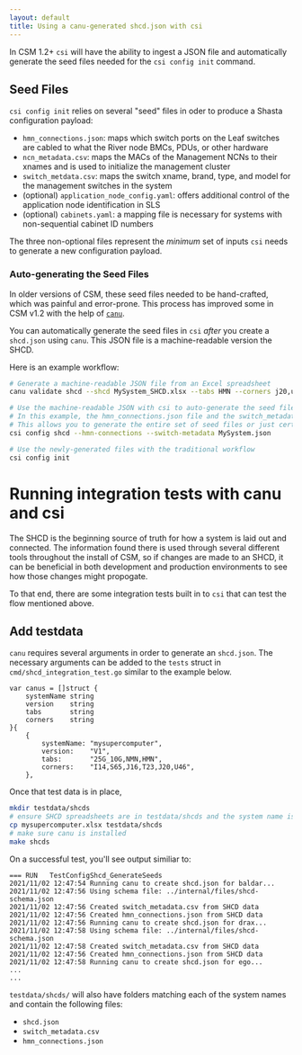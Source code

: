 ```yaml
---
layout: default
title: Using a canu-generated shcd.json with csi
---
```


In CSM 1.2+ `csi` will have the ability to ingest a JSON file and automatically generate the seed files needed for the `csi config init` command.

## Seed Files

`csi config init` relies on several "seed" files in oder to produce a Shasta configuration payload:

- `hmn_connections.json`: maps which switch ports on the Leaf switches are cabled to what the River node BMCs, PDUs, or other hardware
- `ncn_metadata.csv`: maps the MACs of the Management NCNs to their xnames and is used to initialize the management cluster
- `switch_metdata.csv`: maps the switch xname, brand, type, and model for the management switches in the system
- (optional) `application_node_config.yaml`: offers additional control of the application node identification in SLS
- (optional) `cabinets.yaml`: a mapping file is necessary for systems with non-sequential cabinet ID numbers

The three non-optional files represent the _minimum_ set of inputs `csi` needs to generate a new configuration payload.  

### Auto-generating the Seed Files

In older versions of CSM, these seed files needed to be hand-crafted, which was painful and error-prone.  This process has improved some in CSM v1.2 with the help of [`canu`](https://github.com/Cray-HPE/canu).

You can automatically generate the seed files in `csi` _after_ you create a `shcd.json` using `canu`.  This JSON file is a machine-readable version the SHCD.

Here is an example workflow:

```bash
# Generate a machine-readable JSON file from an Excel spreadsheet
canu validate shcd --shcd MySystem_SHCD.xlsx --tabs HMN --corners j20,u53 -a v1 --out MySystem.json

# Use the machine-readable JSON with csi to auto-generate the seed files
# In this example, the hmn_connections.json file and the switch_metadata.csv are being generated
# This allows you to generate the entire set of seed files or just certain ones
csi config shcd --hmn-connections --switch-metadata MySystem.json

# Use the newly-generated files with the traditional workflow
csi config init
```

# Running integration tests with canu and csi

The SHCD is the beginning source of truth for how a system is laid out and connected.  The information found there is used through several different tools throughout the install of CSM, so if changes are made to an SHCD, it can be beneficial in both development and production environments to see how those changes might propogate.

To that end, there are some integration tests built in to `csi` that can test the flow mentioned above. 


## Add testdata

`canu` requires several arguments in order to generate an `shcd.json`.  The necessary arguments can be added to the `tests` struct in `cmd/shcd_integration_test.go` similar to the example below.

```
var canus = []struct {
	systemName string
	version    string
	tabs       string
	corners    string
}{
	{
		systemName: "mysupercomputer",
		version:    "V1",
		tabs:       "25G_10G,NMN,HMN",
		corners:    "I14,S65,J16,T23,J20,U46",
	},
```

Once that test data is in place,

```bash
mkdir testdata/shcds
# ensure SHCD spreadsheets are in testdata/shcds and the system name is somewhere in the filename
cp mysupercomputer.xlsx testdata/shcds
# make sure canu is installed
make shcds
```

On a successful test, you'll see output similiar to:

```
=== RUN   TestConfigShcd_GenerateSeeds
2021/11/02 12:47:54 Running canu to create shcd.json for baldar...
2021/11/02 12:47:56 Using schema file: ../internal/files/shcd-schema.json
2021/11/02 12:47:56 Created switch_metadata.csv from SHCD data
2021/11/02 12:47:56 Created hmn_connections.json from SHCD data
2021/11/02 12:47:56 Running canu to create shcd.json for drax...
2021/11/02 12:47:58 Using schema file: ../internal/files/shcd-schema.json
2021/11/02 12:47:58 Created switch_metadata.csv from SHCD data
2021/11/02 12:47:56 Created hmn_connections.json from SHCD data
2021/11/02 12:47:58 Running canu to create shcd.json for ego...
...
...
```

`testdata/shcds/` will also have folders matching each of the system names and contain the following files:

- `shcd.json`
- `switch_metadata.csv`
- `hmn_connections.json`
